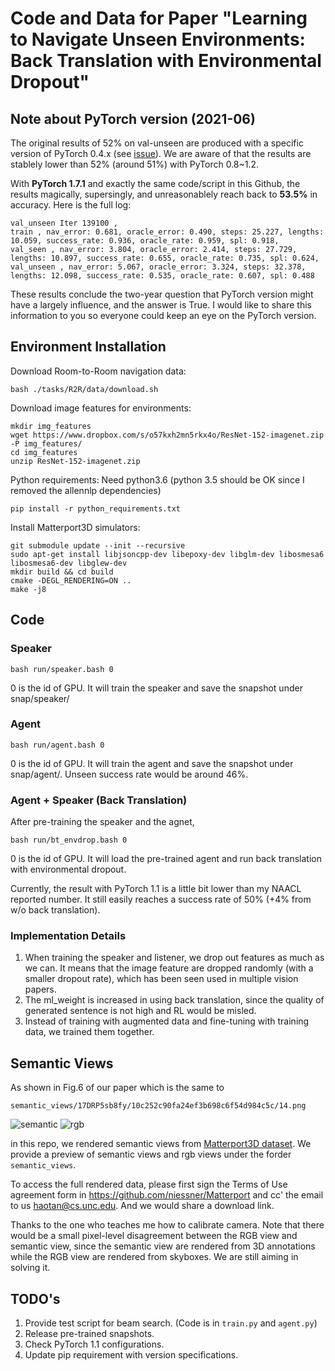 # Code and Data for Paper "Learning to Navigate Unseen Environments: Back Translation with Environmental Dropout" 

## Note about PyTorch version (2021-06)
The original results of 52% on val-unseen are produced with a specific version of PyTorch 0.4.x (see [issue](https://github.com/airsplay/R2R-EnvDrop/issues/17#issuecomment-595588756)).
We are aware of that the results are stablely lower than 52% (around 51%) with PyTorch 0.8~1.2.

With **PyTorch 1.7.1** and exactly the same code/script in this Github, the results magically, supersingly, and unreasonablely reach back to **53.5%** in accuracy. Here is the full log:
```
val_unseen Iter 139100 ,
train , nav_error: 0.681, oracle_error: 0.490, steps: 25.227, lengths: 10.059, success_rate: 0.936, oracle_rate: 0.959, spl: 0.918, 
val_seen , nav_error: 3.804, oracle_error: 2.414, steps: 27.729, lengths: 10.897, success_rate: 0.655, oracle_rate: 0.735, spl: 0.624, 
val_unseen , nav_error: 5.067, oracle_error: 3.324, steps: 32.378, lengths: 12.098, success_rate: 0.535, oracle_rate: 0.607, spl: 0.488
```
These results conclude the two-year question that PyTorch version might have a largely influence, and the answer is True. I would like to share this information to you so everyone could keep an eye on the PyTorch version. 


## Environment Installation
Download Room-to-Room navigation data:
```
bash ./tasks/R2R/data/download.sh
```

Download image features for environments:
```
mkdir img_features
wget https://www.dropbox.com/s/o57kxh2mn5rkx4o/ResNet-152-imagenet.zip -P img_features/
cd img_features
unzip ResNet-152-imagenet.zip
```

Python requirements: Need python3.6 (python 3.5 should be OK since I removed the allennlp dependencies)
```
pip install -r python_requirements.txt
```

Install Matterport3D simulators:
```
git submodule update --init --recursive 
sudo apt-get install libjsoncpp-dev libepoxy-dev libglm-dev libosmesa6 libosmesa6-dev libglew-dev
mkdir build && cd build
cmake -DEGL_RENDERING=ON ..
make -j8
```

## Code

### Speaker
```
bash run/speaker.bash 0
```
0 is the id of GPU. It will train the speaker and save the snapshot under snap/speaker/

### Agent
```
bash run/agent.bash 0
```
0 is the id of GPU. It will train the agent and save the snapshot under snap/agent/. Unseen success rate would be around 46%.

### Agent + Speaker (Back Translation)
After pre-training the speaker and the agnet,
```
bash run/bt_envdrop.bash 0
```
0 is the id of GPU. 
It will load the pre-trained agent and run back translation with environmental dropout.

Currently, the result with PyTorch 1.1 is a little bit lower than my NAACL reported number. It still easily reaches a success rate of 50% (+4% from w/o back translation).



### Implementation Details
1. When training the speaker and listener, we drop out features as much as we can. It means that the image feature are dropped randomly (with a smaller dropout rate), which has been seen used in multiple vision papers. 
2. The ml\_weight is increased in using back translation, since the quality of generated sentence is not high and RL would be misled.
3. Instead of training with augmented data and fine-tuning with training data, we trained them together. 


## Semantic Views
As shown in Fig.6 of our paper which is the same to 
```
semantic_views/17DRP5sb8fy/10c252c90fa24ef3b698c6f54d984c5c/14.png 
```
![semantic](semantic_views/17DRP5sb8fy/10c252c90fa24ef3b698c6f54d984c5c/14.png?raw=true)
![rgb](semantic_views/17DRP5sb8fy/10c252c90fa24ef3b698c6f54d984c5c_rgb/14.jpg?raw=true)

in this repo, we rendered semantic views from [Matterport3D dataset](https://niessner.github.io/Matterport/). We provide a preview of semantic views and rgb views under the forder `semantic_views`.

To access the full rendered data, please first sign the Terms of Use agreement form in <https://github.com/niessner/Matterport> and cc' the email to us <haotan@cs.unc.edu>. And we would share a download link. 

Thanks to the one who teaches me how to calibrate camera. Note that there would be a small pixel-level disagreement between the RGB view and semantic view, since the semantic view are rendered from 3D annotations while the RGB view are rendered from skyboxes. We are still aiming in solving it.

## TODO's
1. Provide test script for beam search. (Code is in `train.py` and `agent.py`)
2. Release pre-trained snapshots.
3. Check PyTorch 1.1 configurations.
4. Update pip requirement with version specifications.

